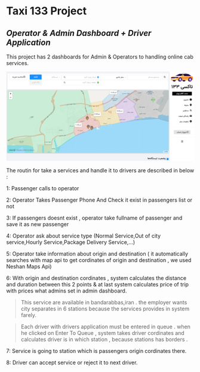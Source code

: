 # Taxi 133 Project
## _Operator & Admin Dashboard + Driver Application_


This project has 2 dashboards for Admin & Operators to handling online cab services.

![alt Operator Dashboard](https://raw.githubusercontent.com/MkBahram/Taxi133-project-about/main/images/operator-dashboard.png)

The routin for take a services and handle it to drivers are described in below :

1: Passenger calls to operator

2: Operator Takes Passenger Phone And Check it exist in passengers list or not

3: If passengers doesnt exist , operator take fullname of passenger and save it as new passenger

4: Operator ask about service type (Normal Service,Out of city service,Hourly Service,Package Delivery Service,...)

5: Operator take information about origin and destination ( it automatically searches with map api to get cordinates of origin and destination , we used Neshan Maps Api)

6: With origin and destination cordinates , system calculates the distance and duration between this 2 points & at last system calculates price of trip with prices what admins set in admin dashboard.

>This service are available in bandarabbas,iran . the employer wants city separates in 6 stations because the services provides in system farely.

>Each driver with drivers application must be entered in queue . when he clicked on Enter To Queue , system takes driver cordinates and calculates driver is in which station , because stations has borders .

7: Service is going to station which is passengers origin cordinates there.

8: Driver can accept service or reject it to next driver.
